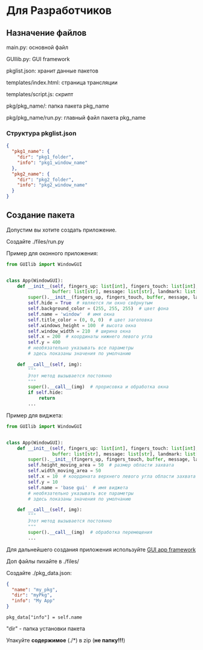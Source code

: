 # Для Разработчиков
## Назначение файлов
main.py: основной файл

GUIlib.py: GUI framework

pkglist.json: хранит данные пакетов

templates/index.html: страница трансляции

templates/script.js: скрипт

pkg/pkg_name/: папка пакета pkg_name

pkg/pkg_name/run.py: главный файл пакета pkg_name

### Структура pkglist.json
```json
{
  "pkg1_name": {
    "dir": "pkg1_folder",
    "info": "pkg1_window_name"
  },
  "pkg2_name": {
    "dir": "pkg2_folder",
    "info": "pkg2_window_name"
  }
}
```

## Создание пакета
Допустим вы хотите создать приложение.

Создайте ./files/run.py 

Пример для оконного приложения:
```python
from GUIlib import WindowGUI


class App(WindowGUI):
    def __init__(self, fingers_up: list[int], fingers_touch: list[int],
                 buffer: list[str], message: list[str], landmark: list[list[int]]):
        super().__init__(fingers_up, fingers_touch, buffer, message, landmark)
        self.hide = True  # является ли окно свёрнутым
        self.background_color = (255, 255, 255)  # цвет фона
        self.name = 'window'  # имя окна
        self.title_color = (0, 0, 0)  # цвет заголовка
        self.windows_height = 100  # высота окна
        self.window_width = 210  # ширина окна
        self.x = 200  # координаты нижнего левого угла
        self.y = 400
        # необязательно указывать все параметры
        # здесь показаны значения по умолчанию

    def __call__(self, img):
        """
        Этот метод вызывается постоянно
        """
        super().__call__(img)  # прорисовка и обработка окна
        if self.hide:
            return
        ...
```

Пример для виджета:
```python
from GUIlib import WindowGUI


class App(WindowGUI):
    def __init__(self, fingers_up: list[int], fingers_touch: list[int],
                 buffer: list[str], message: list[str], landmark: list[list[int]]):
        super().__init__(fingers_up, fingers_touch, buffer, message, landmark)
        self.height_moving_area = 50  # размер области захвата
        self.width_moving_area = 50
        self.x = 10  # координата верхнего левого угла области захвата
        self.y = 10
        self.name = 'base gui'  # имя виджета
        # необязательно указывать все параметры
        # здесь показаны значения по умолчанию

    def __call__(self, img):
        """
        Этот метод вызывается постоянно
        """
        super().__call__(img)  # обработка перемещения
        ...
```
Для дальнейшего создания приложения используйте [GUI app framework](GUI_app_framework.md)

Доп файлы пихайте в ./files/

Создайте ./pkg_data.json:
```json
{
  "name": "my_pkg",
  "dir": "myPkg",
  "info": "My App"
}
```
    pkg_data["info"] = self.name
"dir" - папка установки пакета

Упакуйте **содержимое** (./*) в zip (**не папку!!!**)
